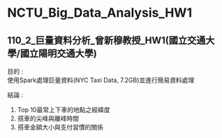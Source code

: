 # NCTU_Big_Data_Analysis_HW1
## 110_2_巨量資料分析_曾新穆教授_HW1(國立交通大學/國立陽明交通大學)
目的 :  
使用Spark處理巨量資料(NYC Taxi Data, 7.2GB)並進行簡易資料處理  

結論 :  
1. Top 10最常上下車的地點之經緯度
2. 搭車的尖峰與離峰時間
3. 搭車金額大小與支付習慣的關係

